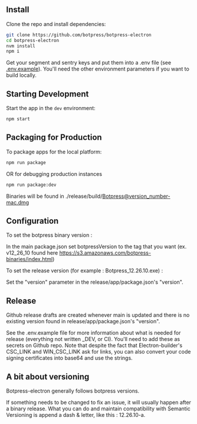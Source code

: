 ## Install

Clone the repo and install dependencies:

```bash
git clone https://github.com/botpress/botpress-electron
cd botpress-electron
nvm install
npm i
```
Get your segment and sentry keys and put them into a .env file (see [.env.example](.env.example)). You'll need the other environment parameters if you want to build locally.

## Starting Development

Start the app in the `dev` environment:

```bash
npm start
```

## Packaging for Production

To package apps for the local platform:

```bash
npm run package
```

OR for debugging production instances

```bash
npm run package:dev
```

Binaries will be found in ./release/build/Botpress@version_number-mac.dmg


## Configuration

To set the botpress binary version :

In the main package.json set botpressVersion to the tag that you want (ex. v12_26_10 found here https://s3.amazonaws.com/botpress-binaries/index.html)

To set the release version (for example : Botpress_12.26.10.exe) : 

Set the "version" parameter in the release/app/package.json's "version".

## Release 

Github release drafts are created whenever main is updated and there is no existing version found in release/app/package.json's "version".

See the .env.example file for more information about what is needed for release (everything not written _DEV, or CI). You'll need to add these as secrets on Github repo. Note that despite the fact that Electron-builder's CSC_LINK and WIN_CSC_LINK ask for links, you can also convert your code signing certificates into base64 and use the strings. 


## A bit about versioning

Botpress-electron generally follows botpress versions. 

If something needs to be changed to fix an issue, it will usually happen after a binary release. What you can do and maintain compatibility with Semantic Versioning is append a dash & letter, like this : 12.26.10-a.




